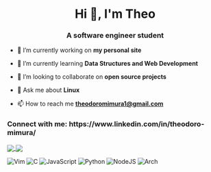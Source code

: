<h1 align="center">Hi 👋, I'm Theo</h1>
<h3 align="center">A software engineer student</h3>

- 🔭 I’m currently working on **my personal site**

- 🌱 I’m currently learning **Data Structures and Web Development**

- 👯 I’m looking to collaborate on **open source projects**

- 💬 Ask me about **Linux**

- 📫 How to reach me **theodoromimura1@gmail.com**

<h3 align="left">Connect with me: https://www.linkedin.com/in/theodoro-mimura/</h3>
<p align="left">
</p>

<a href="https://github.com/anuraghazra/github-readme-stats">
  <img align="center" src="https://github-readme-stats.vercel.app/api?username=theomeme&show_icons=true&theme=dark" />
</a>
<a href="https://github.com/anuraghazra/github-readme-stats">
  <img align="center" src="https://github-readme-stats.vercel.app/api/top-langs/?username=theomeme" />
</a>

![Vim](https://img.shields.io/badge/VIM-%2311AB00.svg?style=for-the-badge&logo=vim&logoColor=white)
![C](https://img.shields.io/badge/c-%2300599C.svg?style=for-the-badge&logo=c&logoColor=white)
![JavaScript](https://img.shields.io/badge/javascript-%23323330.svg?style=for-the-badge&logo=javascript&logoColor=%23F7DF1E)
![Python](https://img.shields.io/badge/python-3670A0?style=for-the-badge&logo=python&logoColor=ffdd54)
![NodeJS](https://img.shields.io/badge/node.js-6DA55F?style=for-the-badge&logo=node.js&logoColor=white)
![Arch](https://img.shields.io/badge/Arch%20Linux-1793D1?logo=arch-linux&logoColor=fff&style=for-the-badge)
